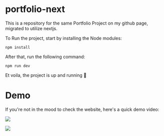 # portfolio-next
This is a repository for the same Portfolio Project on my github page, migrated to utilize nextjs.

To Run the project, start by installing the Node modules: 

`npm install`

After that, run the following command: 

`npm run dev` 

Et voila, the project is up and running 🚀

# Demo 
If you're not in the mood to check the website, here's a quick demo video:

![](https://github.com/Sidepie101/portfolio-next/blob/main/PortfolioDemo%20-%20Made%20with%20Clipchamp.gif)

![](https://clipchamp.com/watch/md3KthxXr9y)



